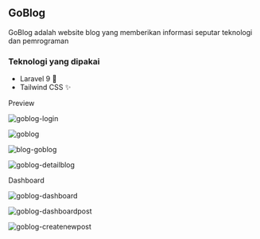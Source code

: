 ## GoBlog

GoBlog adalah website blog yang memberikan informasi seputar teknologi dan pemrograman

### Teknologi yang dipakai

- Laravel 9 💾
- Tailwind CSS ✨

Preview

![goblog-login](https://user-images.githubusercontent.com/91861324/168090927-d3232c43-c6f9-4280-be6c-db0a9c2610b5.png)

![goblog](https://user-images.githubusercontent.com/91861324/168090999-1d55b305-b0db-43c7-acdd-0a5599533ccd.png)

![blog-goblog](https://user-images.githubusercontent.com/91861324/168091049-17165858-0756-450a-aeef-c6d5f13baf2b.png)

![goblog-detailblog](https://user-images.githubusercontent.com/91861324/168091280-d3ae916f-de1c-497f-80ee-df8abeaa20c2.png)

Dashboard

![goblog-dashboard](https://user-images.githubusercontent.com/91861324/168091831-423aa354-f226-4de1-b4eb-7e17298106c8.png)

![goblog-dashboardpost](https://user-images.githubusercontent.com/91861324/168091867-441f5c69-ac77-4579-82a8-cdfa520ece8d.png)

![goblog-createnewpost](https://user-images.githubusercontent.com/91861324/168091887-e89bd6a2-f15c-4d55-82c6-ff84bdf5da52.png)

